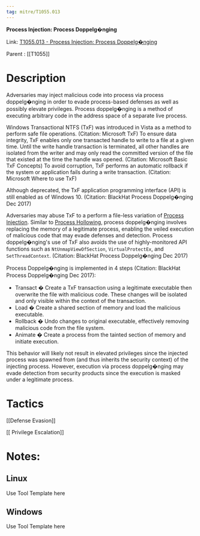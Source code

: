 ```yaml
---
tag: mitre/T1055.013
---
```


**Process Injection: Process Doppelg�nging**

Link: [T1055.013 - Process Injection: Process Doppelg�nging](https://attack.mitre.org/techniques/T1055/013)

Parent : [[T1055]]


# Description

Adversaries may inject malicious code into process via process doppelg�nging in order to evade process-based defenses as well as possibly elevate privileges. Process doppelg�nging is a method of executing arbitrary code in the address space of a separate live process. 

Windows Transactional NTFS (TxF) was introduced in Vista as a method to perform safe file operations. (Citation: Microsoft TxF) To ensure data integrity, TxF enables only one transacted handle to write to a file at a given time. Until the write handle transaction is terminated, all other handles are isolated from the writer and may only read the committed version of the file that existed at the time the handle was opened. (Citation: Microsoft Basic TxF Concepts) To avoid corruption, TxF performs an automatic rollback if the system or application fails during a write transaction. (Citation: Microsoft Where to use TxF)

Although deprecated, the TxF application programming interface (API) is still enabled as of Windows 10. (Citation: BlackHat Process Doppelg�nging Dec 2017)

Adversaries may abuse TxF to a perform a file-less variation of [Process Injection](https://attack.mitre.org/techniques/T1055). Similar to [Process Hollowing](https://attack.mitre.org/techniques/T1055/012), process doppelg�nging involves replacing the memory of a legitimate process, enabling the veiled execution of malicious code that may evade defenses and detection. Process doppelg�nging's use of TxF also avoids the use of highly-monitored API functions such as <code>NtUnmapViewOfSection</code>, <code>VirtualProtectEx</code>, and <code>SetThreadContext</code>. (Citation: BlackHat Process Doppelg�nging Dec 2017)

Process Doppelg�nging is implemented in 4 steps (Citation: BlackHat Process Doppelg�nging Dec 2017):

* Transact � Create a TxF transaction using a legitimate executable then overwrite the file with malicious code. These changes will be isolated and only visible within the context of the transaction.
* Load � Create a shared section of memory and load the malicious executable.
* Rollback � Undo changes to original executable, effectively removing malicious code from the file system.
* Animate � Create a process from the tainted section of memory and initiate execution.

This behavior will likely not result in elevated privileges since the injected process was spawned from (and thus inherits the security context) of the injecting process. However, execution via process doppelg�nging may evade detection from security products since the execution is masked under a legitimate process. 

# Tactics


[[Defense Evasion]]

[[ Privilege Escalation]]


# Notes:

## Linux

Use Tool Template here

## Windows

Use Tool Template here